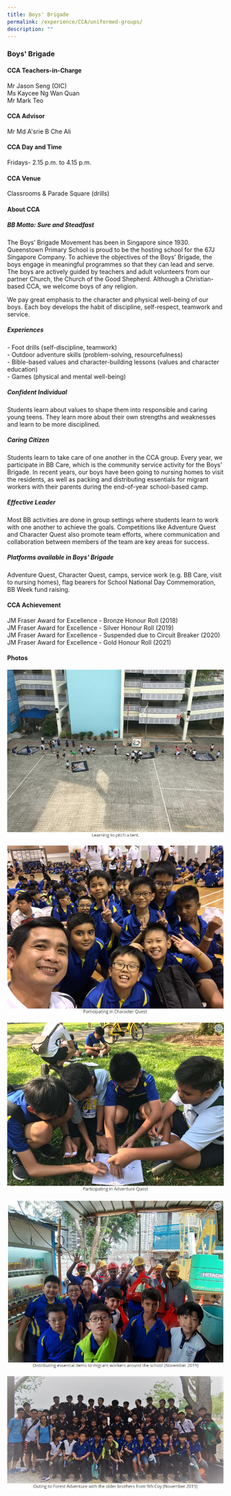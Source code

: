 ```yaml
---
title: Boys' Brigade
permalink: /experience/CCA/uniformed-groups/
description: ""
---
```

### **Boys' Brigade**

#### **CCA Teachers-in-Charge**
Mr Jason Seng (OIC)<br>
Ms Kaycee Ng Wan Quan<br>
Mr Mark Teo

#### **CCA Advisor**
Mr Md A'srie B Che Ali

#### **CCA Day and Time**
Fridays- 2.15 p.m. to 4.15 p.m.

#### **CCA Venue**
Classrooms & Parade Square (drills)

#### **About CCA**
##### **BB Motto: Sure and Steadfast**
The Boys’ Brigade Movement has been in Singapore since 1930. Queenstown Primary School is proud to be the hosting school for the 67J Singapore Company. To achieve the objectives of the Boys’ Brigade, the boys engage in meaningful programmes so that they can lead and serve. The boys are actively guided by teachers and adult volunteers from our partner Church, the Church of the Good Shepherd. Although a Christian-based CCA, we welcome boys of any religion.

We pay great emphasis to the character and physical well-being of our boys. Each boy develops the habit of discipline, self-respect, teamwork and service.

##### **Experiences**
\- Foot drills (self-discipline, teamwork)  
\- Outdoor adventure skills (problem-solving, resourcefulness)  
\- Bible-based values and character-building lessons (values and character education)  
\- Games (physical and mental well-being)

##### **Confident Individual**
Students learn about values to shape them into responsible and caring young teens. They learn more about their own strengths and weaknesses and learn to be more disciplined.

##### **Caring Citizen**
Students learn to take care of one another in the CCA group. Every year, we participate in BB Care, which is the community service activity for the Boys’ Brigade. In recent years, our boys have been going to nursing homes to visit the residents, as well as packing and distributing essentials for migrant workers with their parents during the end-of-year school-based camp.

##### **Effective Leader**
Most BB activities are done in group settings where students learn to work with one another to achieve the goals. Competitions like Adventure Quest and Character Quest also promote team efforts, where communication and collaboration between members of the team are key areas for success.

##### **Platforms available in Boys' Brigade**
Adventure Quest, Character Quest, camps, service work (e.g. BB Care, visit to nursing homes), flag bearers for School National Day Commemoration, BB Week fund raising.

#### **CCA Achievement**
JM Fraser Award for Excellence - Bronze Honour Roll (2018) <br>
JM Fraser Award for Excellence - Silver Honour Roll (2019)<br>
JM Fraser Award for Excellence - Suspended due to Circuit Breaker (2020)<br>
JM Fraser Award for Excellence - Gold Honour Roll (2021)

#### **Photos**

![](/images/bb%201.jpg)

![](/images/bb%202.jpg)

![](/images/bb%203.jpg)

![](/images/bb%204.jpg)

![](/images/bb%205.jpg)
